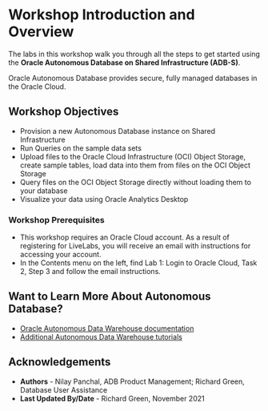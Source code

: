 # Workshop Introduction and Overview                                    

The labs in this workshop walk you through all the steps to get started using the **Oracle Autonomous Database on Shared Infrastructure (ADB-S)**.

Oracle Autonomous Database provides secure, fully managed databases in the Oracle Cloud.

## **Workshop Objectives**
- Provision a new Autonomous Database instance on Shared Infrastructure
- Run Queries on the sample data sets
- Upload files to the Oracle Cloud Infrastructure (OCI) Object Storage, create sample tables, load data into them from files on the OCI Object Storage
- Query files on the OCI Object Storage directly without loading them to your database
- Visualize your data using Oracle Analytics Desktop

### Workshop Prerequisites
- This workshop requires an Oracle Cloud account. As a result of registering for LiveLabs, you will receive an email with instructions for accessing your account.
- In the Contents menu on the left, find Lab 1: Login to Oracle Cloud, Task 2, Step 3 and follow the email instructions.

## Want to Learn More About Autonomous Database?

- <a href="https://docs.oracle.com/en/cloud/paas/autonomous-data-warehouse-cloud/index.html" target="\_blank">Oracle Autonomous Data Warehouse documentation</a>
- <a href="https://docs.oracle.com/en/cloud/paas/autonomous-data-warehouse-cloud/tutorials.html" target="\_blank">Additional Autonomous Data Warehouse tutorials</a>

## Acknowledgements

- **Authors** - Nilay Panchal, ADB Product Management; Richard Green, Database User Assistance
- **Last Updated By/Date** - Richard Green, November 2021
